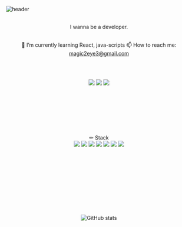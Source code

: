 ![header](https://capsule-render.vercel.app/api?type=wave&text=Jungjiyoung)
<div align="center">
  
<br/>
  I wanna be a developer.

<br/>
<br/>



🌱 I’m currently learning React, java-scripts
📫 How to reach me: magic2eye3@gmail.com

<br/>
<br/>

<a href="https://www.notion.so/Jung-ji-young-a01c09d7f8fb4a2483a0b9e95d606959" target="_blank"><img src="https://img.shields.io/badge/Notion-00c9f2?style=flat-square&logo=notion&logoColor=white"/></a>
<a href="https://github.com/waitzero" target="_blank"><img src="https://img.shields.io/badge/GitHub-2a2a2a?style=flat-square&logo=GigHub&logoColor=white"/></a>
<a href="https://www.instagram.com/magic2eye3/" target="_blank"><img src="https://img.shields.io/badge/Instagram-a3669b?style=flat-square&logo=Instagram&logoColor=white"/></a>

<br/>
<br/>
<br/>
<br/>
<br/>
<br/>


✏ Stack   
<img src="https://img.shields.io/badge/React-61DAFB?style=for-the-badge&logo=React&logoColor=white">
<img src="https://img.shields.io/badge/Recoil-3578E5?style=for-the-badge&logo=Recoil&logoColor=white">
<img src="https://img.shields.io/badge/python-3776AB?style=for-the-badge&logo=python&logoColor=black">
<img src="https://img.shields.io/badge/JavaScript-F7DF1E?style=for-the-badge&logo=javascript&logoColor=white">
<img src="https://img.shields.io/badge/mysql-4479A1?style=for-the-badge&logo=mysql&logoColor=white">
<img src="https://img.shields.io/badge/github-181717?style=for-the-badge&logo=github&logoColor=white">
<img src="https://img.shields.io/badge/git-F05032?style=for-the-badge&logo=git&logoColor=white">

<br/>
<br/>
<br/>
<br/>
<br/>
<br/>
<br/>
<br/>
<br/>


![GitHub stats](https://github-readme-stats.vercel.app/api?username=waitzero&show_icons=true)  
  
</div>
